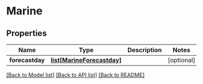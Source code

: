 # Marine

## Properties
Name | Type | Description | Notes
------------ | ------------- | ------------- | -------------
**forecastday** | [**list[MarineForecastday]**](MarineForecastday.md) |  | [optional] 

[[Back to Model list]](../README.md#documentation-for-models) [[Back to API list]](../README.md#documentation-for-api-endpoints) [[Back to README]](../README.md)


